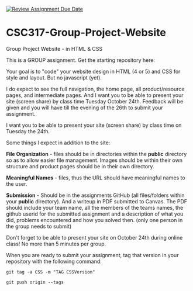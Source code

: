 [![Review Assignment Due Date](https://classroom.github.com/assets/deadline-readme-button-24ddc0f5d75046c5622901739e7c5dd533143b0c8e959d652212380cedb1ea36.svg)](https://classroom.github.com/a/1rJGhksS)
# CSC317-Group-Project-Website
Group Project Website - in HTML & CSS

This is a GROUP assignment.   Get the starting repository here:

Your goal is to "code" your website design in HTML (4 or 5) and CSS for style and layout.  But no javascript (yet).

I do expect to see the full navigation, the home page, all product/resource pages, and intermediate pages.  And I want you to be able to present your site (screen share) by class time Tuesday October 24th.  Feedback will be given and you will have till the evening of the 26th to submit your assignment.

I want you to be able to present your site (screen share) by class time on Tuesday the 24th. 

Some things I expect in addition to the site:

**File Organization** - files should be in directories within the **public** directory so as to allow easier file management.  Images should be within their own structure and product pages should be in their own directory.

**Meaningful Names** - files, thus the URL should have meaningful names to the user.

**Submission** - Should be in the assignments GitHub (all files/folders within your **public** directory).  And a writeup in PDF submitted to Canvas.  The PDF should include your team name, all the members of the teams names, the github userid for the submitted assignment and a description of what you did, problems encountered and how you solved then.  (only one person in the group needs to submit)

Don't forget to be able to present your site on October 24th during online class!  No more than 5 minutes per group.

When you are ready to submit your assignment, tag that version in your repository with the following command:
```
git tag -a CSS -m "TAG CSSVersion"

git push origin --tags
```
